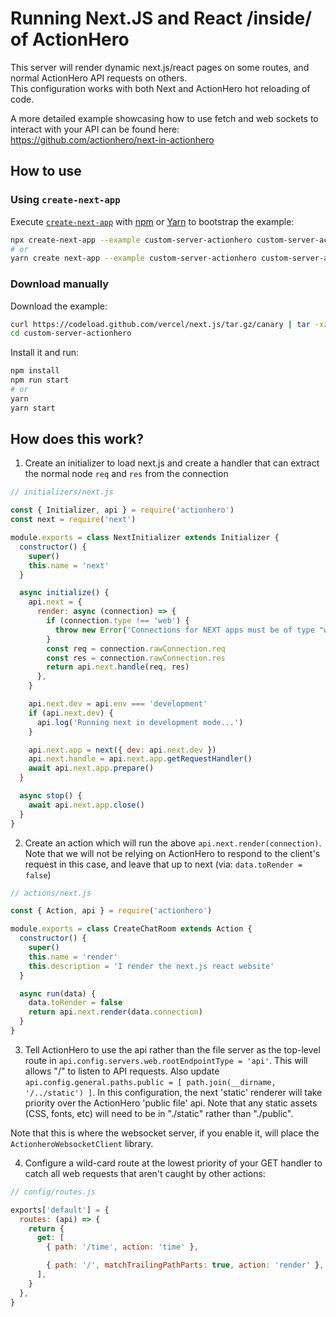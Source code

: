 # Running Next.JS and React /inside/ of ActionHero

This server will render dynamic next.js/react pages on some routes, and normal ActionHero API requests on others.<br>
This configuration works with both Next and ActionHero hot reloading of code.

A more detailed example showcasing how to use fetch and web sockets to interact with your API can be found here: https://github.com/actionhero/next-in-actionhero

## How to use

### Using `create-next-app`

Execute [`create-next-app`](https://github.com/vercel/next.js/tree/canary/packages/create-next-app) with [npm](https://docs.npmjs.com/cli/init) or [Yarn](https://yarnpkg.com/lang/en/docs/cli/create/) to bootstrap the example:

```bash
npx create-next-app --example custom-server-actionhero custom-server-actionhero-app
# or
yarn create next-app --example custom-server-actionhero custom-server-actionhero-app
```

### Download manually

Download the example:

```bash
curl https://codeload.github.com/vercel/next.js/tar.gz/canary | tar -xz --strip=2 next.js-canary/examples/custom-server-actionhero
cd custom-server-actionhero
```

Install it and run:

```bash
npm install
npm run start
# or
yarn
yarn start
```

## How does this work?

1. Create an initializer to load next.js and create a handler that can extract the normal node `req` and `res` from the connection

```js
// initializers/next.js

const { Initializer, api } = require('actionhero')
const next = require('next')

module.exports = class NextInitializer extends Initializer {
  constructor() {
    super()
    this.name = 'next'
  }

  async initialize() {
    api.next = {
      render: async (connection) => {
        if (connection.type !== 'web') {
          throw new Error('Connections for NEXT apps must be of type "web"')
        }
        const req = connection.rawConnection.req
        const res = connection.rawConnection.res
        return api.next.handle(req, res)
      },
    }

    api.next.dev = api.env === 'development'
    if (api.next.dev) {
      api.log('Running next in development mode...')
    }

    api.next.app = next({ dev: api.next.dev })
    api.next.handle = api.next.app.getRequestHandler()
    await api.next.app.prepare()
  }

  async stop() {
    await api.next.app.close()
  }
}
```

2.  Create an action which will run the above `api.next.render(connection)`. Note that we will not be relying on ActionHero to respond to the client's request in this case, and leave that up to next (via: `data.toRender = false`)

```js
// actions/next.js

const { Action, api } = require('actionhero')

module.exports = class CreateChatRoom extends Action {
  constructor() {
    super()
    this.name = 'render'
    this.description = 'I render the next.js react website'
  }

  async run(data) {
    data.toRender = false
    return api.next.render(data.connection)
  }
}
```

3. Tell ActionHero to use the api rather than the file server as the top-level route in `api.config.servers.web.rootEndpointType = 'api'`. This will allows "/" to listen to API requests. Also update `api.config.general.paths.public = [ path.join(__dirname, '/../static') ]`. In this configuration, the next 'static' renderer will take priority over the ActionHero 'public file' api. Note that any static assets (CSS, fonts, etc) will need to be in "./static" rather than "./public".

Note that this is where the websocket server, if you enable it, will place the `ActionheroWebsocketClient` library.<br>

4.  Configure a wild-card route at the lowest priority of your GET handler to catch all web requests that aren't caught by other actions:

```js
// config/routes.js

exports['default'] = {
  routes: (api) => {
    return {
      get: [
        { path: '/time', action: 'time' },

        { path: '/', matchTrailingPathParts: true, action: 'render' },
      ],
    }
  },
}
```
